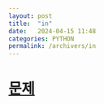 ```yaml
---
layout: post
title:  "in"
date:   2024-04-15 11:48
categories: PYTHON
permalink: /archivers/in
---
```


[문제]: https://school.programmers.co.kr/learn/courses/30/lessons/120895
# [문제]
